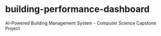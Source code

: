 # building-performance-dashboard
AI-Powered Building Management System - Computer Science Capstone Project
